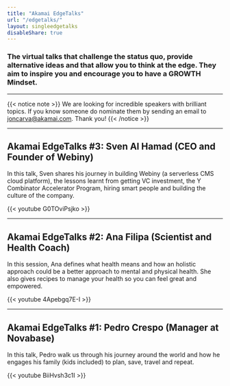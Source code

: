 ```yaml
---
title: "Akamai EdgeTalks"
url: "/edgetalks/"
layout: singleedgetalks
disableShare: true
---
```

### The virtual talks that challenge the status quo, provide alternative ideas and that allow you to think at the edge. They aim to inspire you and encourage you to have a GROWTH Mindset. 

------------------------------------------------------------------------------------------------------------------------------

{{< notice note >}}
We are looking for incredible speakers with brilliant topics. If you know someone do nominate them by sending an email to joncarva@akamai.com. Thank you!
{{< /notice >}}

------------------------------------------------------------------------------------------------------------------------------


## Akamai EdgeTalks #3: Sven Al Hamad (CEO and Founder of Webiny)
In this talk, Sven shares his journey in building Webiny (a serverless CMS cloud platform), the lessons learnt from getting VC investment, the Y Combinator Accelerator Program, hiring smart people and building the culture of the company.

{{< youtube G0TOviPsjko >}}

------------------------------------------------------------------------------------------------------------------------------

## Akamai EdgeTalks #2: Ana Filipa (Scientist and Health Coach)
In this session, Ana defines what health means and how an holistic approach could be a better approach to mental and physical health. She also gives recipes to manage your health so you can feel great and empowered.  

{{< youtube 4Apebgq7E-I >}}

------------------------------------------------------------------------------------------------------------------------------


## Akamai EdgeTalks #1: Pedro Crespo (Manager at Novabase)
In this talk, Pedro walk us through his journey around the world and how he engages his family (kids included) to plan, save, travel and repeat.

{{< youtube BiiHvsh3c1I >}}